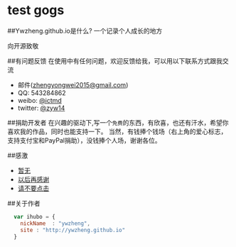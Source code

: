 
# test gogs
##Ywzheng.github.io是什么?
一个记录个人成长的地方

向开源致敬



##有问题反馈
在使用中有任何问题，欢迎反馈给我，可以用以下联系方式跟我交流

* 邮件(zhengyongwei2015@gmail.com)
* QQ: 543284862
* weibo: [@ictmd](http://weibo.com/youngvs)
* twitter: [@zyw14](https://twitter.com/zyw14)

##捐助开发者
在兴趣的驱动下,写一个`免费`的东西，有欣喜，也还有汗水，希望你喜欢我的作品，同时也能支持一下。
当然，有钱捧个钱场（右上角的爱心标志，支持支付宝和PayPal捐助），没钱捧个人场，谢谢各位。

##感激


* [暂无]() 
* [以后再感谢]()
* [请不要点击]()

##关于作者

```javascript
  var ihubo = {
    nickName  : "ywzheng",
    site : "http://ywzheng.github.io"
  }
```
